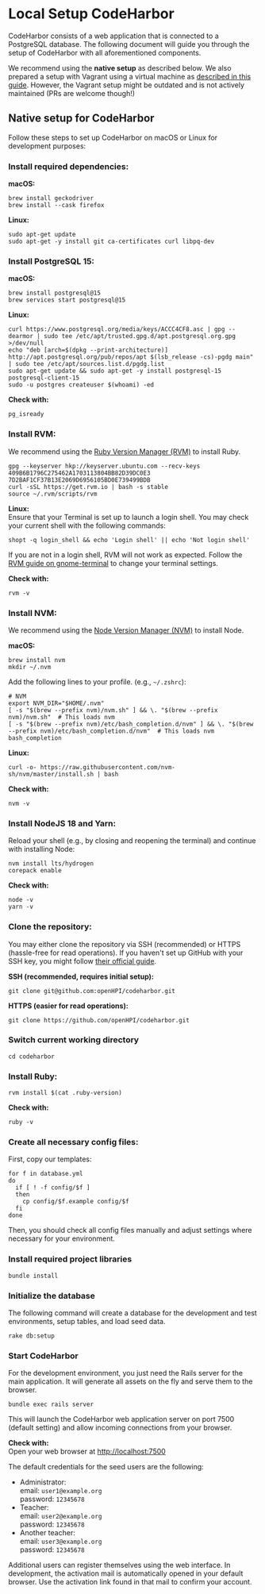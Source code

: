 # Local Setup CodeHarbor

CodeHarbor consists of a web application that is connected to a PostgreSQL database. The following document will guide you through the setup of CodeHarbor with all aforementioned components.

We recommend using the **native setup** as described below. We also prepared a setup with Vagrant using a virtual machine as [described in this guide](./LOCAL_SETUP_VAGRANT.md). However, the Vagrant setup might be outdated and is not actively maintained (PRs are welcome though!)

## Native setup for CodeHarbor

Follow these steps to set up CodeHarbor on macOS or Linux for development purposes:

### Install required dependencies:

**macOS:**
```shell
brew install geckodriver
brew install --cask firefox 
```

**Linux:**
```shell
sudo apt-get update
sudo apt-get -y install git ca-certificates curl libpq-dev
```

### Install PostgreSQL 15:

**macOS:**
```shell
brew install postgresql@15
brew services start postgresql@15 
```

**Linux:**
```shell
curl https://www.postgresql.org/media/keys/ACCC4CF8.asc | gpg --dearmor | sudo tee /etc/apt/trusted.gpg.d/apt.postgresql.org.gpg >/dev/null
echo "deb [arch=$(dpkg --print-architecture)] http://apt.postgresql.org/pub/repos/apt $(lsb_release -cs)-pgdg main" | sudo tee /etc/apt/sources.list.d/pgdg.list
sudo apt-get update && sudo apt-get -y install postgresql-15 postgresql-client-15
sudo -u postgres createuser $(whoami) -ed
```

**Check with:**
```shell
pg_isready
```

### Install RVM:

We recommend using the [Ruby Version Manager (RVM)](https://www.rvm.io) to install Ruby.

```shell
gpg --keyserver hkp://keyserver.ubuntu.com --recv-keys 409B6B1796C275462A1703113804BB82D39DC0E3 7D2BAF1CF37B13E2069D6956105BD0E739499BDB
curl -sSL https://get.rvm.io | bash -s stable
source ~/.rvm/scripts/rvm
```

**Linux:**  
Ensure that your Terminal is set up to launch a login shell. You may check your current shell with the following commands:

```shell
shopt -q login_shell && echo 'Login shell' || echo 'Not login shell'
```

If you are not in a login shell, RVM will not work as expected. Follow the [RVM guide on gnome-terminal](https://rvm.io/integration/gnome-terminal) to change your terminal settings.

**Check with:**
```shell
rvm -v
```


### Install NVM:

We recommend using the [Node Version Manager (NVM)](https://github.com/creationix/nvm) to install Node.

**macOS:**
```shell
brew install nvm
mkdir ~/.nvm
```

Add the following lines to your profile. (e.g., `~/.zshrc`):

```shell
# NVM
export NVM_DIR="$HOME/.nvm"
[ -s "$(brew --prefix nvm)/nvm.sh" ] && \. "$(brew --prefix nvm)/nvm.sh"  # This loads nvm
[ -s "$(brew --prefix nvm)/etc/bash_completion.d/nvm" ] && \. "$(brew --prefix nvm)/etc/bash_completion.d/nvm"  # This loads nvm bash_completion
```

**Linux:**
```shell
curl -o- https://raw.githubusercontent.com/nvm-sh/nvm/master/install.sh | bash
```

**Check with:**
```shell
nvm -v
```

### Install NodeJS 18 and Yarn:

Reload your shell (e.g., by closing and reopening the terminal) and continue with installing Node:

```shell
nvm install lts/hydrogen
corepack enable 
```

**Check with:**
```shell
node -v
yarn -v
```

### Clone the repository:

You may either clone the repository via SSH (recommended) or HTTPS (hassle-free for read operations). If you haven't set up GitHub with your SSH key, you might follow [their official guide](https://docs.github.com/en/authentication/connecting-to-github-with-ssh).

**SSH (recommended, requires initial setup):**
```shell
git clone git@github.com:openHPI/codeharbor.git
```

**HTTPS (easier for read operations):**
```shell
git clone https://github.com/openHPI/codeharbor.git
```

### Switch current working directory

```shell
cd codeharbor
```

### Install Ruby:

```shell
rvm install $(cat .ruby-version)
```

**Check with:**
```shell
ruby -v
```

### Create all necessary config files:

First, copy our templates:

```shell
for f in database.yml
do
  if [ ! -f config/$f ]
  then
    cp config/$f.example config/$f
  fi
done
```

Then, you should check all config files manually and adjust settings where necessary for your environment.

### Install required project libraries

```shell
bundle install
```

### Initialize the database

The following command will create a database for the development and test environments, setup tables, and load seed data.

```shell
rake db:setup
```

### Start CodeHarbor

For the development environment, you just need the Rails server for the main application. It will generate all assets on the fly and serve them to the browser.

```shell
bundle exec rails server
```

This will launch the CodeHarbor web application server on port 7500 (default setting) and allow incoming connections from your browser.

**Check with:**  
Open your web browser at <http://localhost:7500>

The default credentials for the seed users are the following:

- Administrator:  
  email: `user1@example.org`  
  password: `12345678`
- Teacher:  
  email: `user2@example.org`  
  password: `12345678`
- Another teacher:  
  email: `user3@example.org`  
  password: `12345678`

Additional users can register themselves using the web interface. In development, the activation mail is automatically opened in your default browser. Use the activation link found in that mail to confirm your account.
